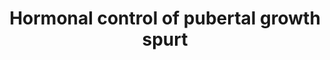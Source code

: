 ---
annotations:
- id: DOID:6255
  parent: disease of cellular proliferation
  type: Disease Ontology
  value: growth hormone secreting pituitary adenoma
- id: PW:0000168
  parent: signaling pathway
  type: Pathway Ontology
  value: growth factor signaling pathway
- id: PW:0000238
  parent: signaling pathway
  type: Pathway Ontology
  value: insulin-like growth factor signaling pathway
authors:
- DeSl
- Eweitz
- Finterly
description: This pathway shows the regulation and action of the GH-IGF-1 axis. Chondrogenesis
  in the growth plate is the biological process that drives height gain. The Growth
  hormone (GH) insulin-like growth factor 1 (IGF-1) axis is one of many regulatory
  systems that control chondrogenesis. Other hormones (estrogens, androgens), paracrine
  factors, extracellular matrix molecules and intracellular proteins regulate the
  activity of growth plate chondrocytes as well. Estrogen is critical for epiphyseal
  fusion in both young women, as well as men. This pathway describes how the growth
  plate lengthens until the epypheseal plate closure occurs. GH is released by the
  anterior pituitary gland due to the GRH. This activates IGF-1 in muscles and bones,
  and promotes lengthening of the growth plate. Also, GnRH in the hypothalamus stimulates
  LH and FSH in the anterior pituitary which stimulate gonads to produce sex hormones,
  such as estrogen.
last-edited: 2021-06-23
ndex: a06a73b1-8b69-11eb-9e72-0ac135e8bacf
organisms:
- Homo sapiens
redirect_from:
- /index.php/Pathway:WP4194
- /instance/WP4194
revision: null
schema-jsonld:
- '@context': https://schema.org/
  '@id': https://wikipathways.github.io/pathways/WP4194.html
  '@type': Dataset
  creator:
    '@type': Organization
    name: WikiPathways
  description: This pathway shows the regulation and action of the GH-IGF-1 axis.
    Chondrogenesis in the growth plate is the biological process that drives height
    gain. The Growth hormone (GH) insulin-like growth factor 1 (IGF-1) axis is one
    of many regulatory systems that control chondrogenesis. Other hormones (estrogens,
    androgens), paracrine factors, extracellular matrix molecules and intracellular
    proteins regulate the activity of growth plate chondrocytes as well. Estrogen
    is critical for epiphyseal fusion in both young women, as well as men. This pathway
    describes how the growth plate lengthens until the epypheseal plate closure occurs.
    GH is released by the anterior pituitary gland due to the GRH. This activates
    IGF-1 in muscles and bones, and promotes lengthening of the growth plate. Also,
    GnRH in the hypothalamus stimulates LH and FSH in the anterior pituitary which
    stimulate gonads to produce sex hormones, such as estrogen.
  keywords:
  - Estrogens
  - FSH
  - GH
  - GRH
  - GnRH
  - IGF-1
  - LH
  - SRIF
  license: CC0
  name: Hormonal control of pubertal growth spurt
seo: CreativeWork
title: Hormonal control of pubertal growth spurt
wpid: WP4194
---